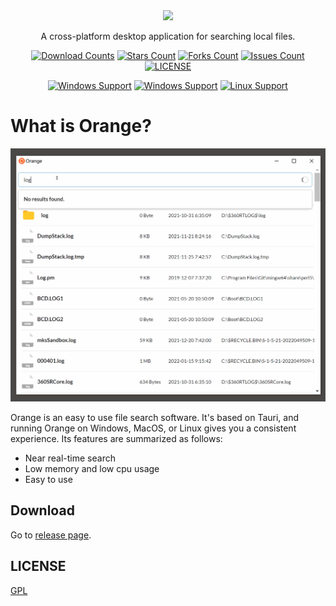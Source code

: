 <div align="center">
<img height=150 src="https://github.com/naaive/orange/blob/master/src-tauri/icons/icon.png" />
</div>

<p align="center"><span>A cross-platform desktop application for searching local files.</span></p>



<div align="center">

[![Download Counts](https://img.shields.io/github/downloads/naaive/orange/total?style=flat)](https://github.com/naaive/orange/releases)
[![Stars Count](https://img.shields.io/github/stars/naaive/orange?style=flat)](https://github.com/naaive/orange/stargazers) [![Forks Count](https://img.shields.io/github/forks/naaive/orange.svg?style=flat)](https://github.com/naaive/orange/network/members)
[![Issues Count](https://img.shields.io/github/issues/naaive/orange.svg?style=flat)](https://github.com/naaive/orange/issues)
[![LICENSE](https://img.shields.io/badge/license-gpl-green?style=flat)](https://github.com/naaive/orange/blob/master/LICENSE)

[![Windows Support](https://img.shields.io/badge/Windows-0078D6?style=flat&logo=windows&logoColor=white)](https://github.com/naaive/orange/releases)
[![Windows Support](https://img.shields.io/badge/MACOS-adb8c5?style=flat&logo=macos&logoColor=white)](https://github.com/naaive/orange/releases)
[![Linux Support](https://img.shields.io/badge/linux-1793D1?style=flat&logo=linux&logoColor=white)](https://github.com/naaive/orange/releases)
</div>

# What is Orange?

![Demo](screenshot/orange.gif)

Orange is an easy to use file search software. It's based on Tauri, and running Orange on Windows, MacOS, or Linux gives you a consistent experience. Its features are summarized as follows:

- Near real-time search
- Low memory and low cpu usage
- Easy to use



## Download

Go to [release page](https://github.com/naaive/orange/releases).


## LICENSE

[GPL](https://github.com/naaive/orange/blob/master/LICENSE)



